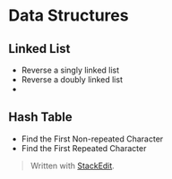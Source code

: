 # Data Structures


## Linked List

- Reverse a singly linked list
- Reverse a doubly linked list
- 

## Hash Table

- Find the First Non-repeated Character
- Find the First Repeated Character




> Written with [StackEdit](https://stackedit.io/).
<!--stackedit_data:
eyJoaXN0b3J5IjpbMTU5OTY4OTIwMF19
-->
